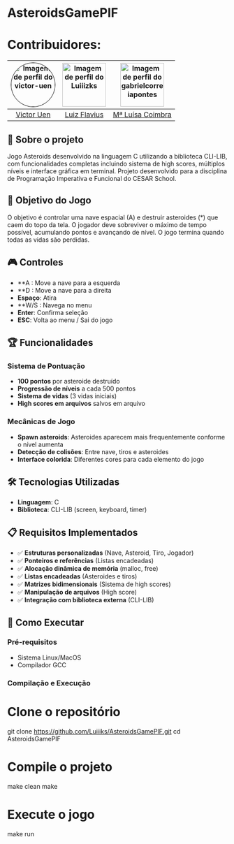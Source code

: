 # AsteroidsGamePIF

# Contribuidores:
| <img src="https://github.com/victor-uen.png" alt="Imagem de perfil do victor-uen" style="border-radius: 50%; border: 1px solid #000; width: 100px; height: 100px;"> | <img src="https://github.com/Luiiizks.png" alt="Imagem de perfil do Luiiizks" width="100" height="100"> | <img src="https://github.com/gabrielcorreiapontes" alt="Imagem de perfil do gabrielcorreiapontes" width="100" height="100"> 
| :----------------------------------------------------------------------------------------------------: | :----------------------------------------------------------------------------------------------------: | :----------------------------------------------------------------------------------------------------: 
| [Victor Uen](https://github.com/victor-uen) | [Luiz Flavius](https://github.com/Luiiizks) | [Mª Luísa Coimbra](https://github.com/gabrielcorreiapontes)                                                                                                            
## 📖 Sobre o projeto
Jogo Asteroids desenvolvido na linguagem C utilizando a biblioteca CLI-LIB, com funcionalidades completas incluindo sistema de high scores, múltiplos níveis e interface gráfica em terminal. Projeto desenvolvido para a disciplina de Programação Imperativa e Funcional do CESAR School.

## 🎯 Objetivo do Jogo
O objetivo é controlar uma nave espacial (A) e destruir asteroides (*) que caem do topo da tela. O jogador deve sobreviver o máximo de tempo possível, acumulando pontos e avançando de nível. O jogo termina quando todas as vidas são perdidas.

## 🎮 Controles
- **A : Move a nave para a esquerda
- **D : Move a nave para a direita  
- **Espaço**: Atira
- **W/S : Navega no menu
- **Enter**: Confirma seleção
- **ESC**: Volta ao menu / Sai do jogo

## 🏆 Funcionalidades

### Sistema de Pontuação
- **100 pontos** por asteroide destruído
- **Progressão de níveis** a cada 500 pontos
- **Sistema de vidas** (3 vidas iniciais)
- **High scores em arquivos** salvos em arquivo

### Mecânicas de Jogo
- **Spawn asteroids**: Asteroides aparecem mais frequentemente conforme o nível aumenta
- **Detecção de colisões**: Entre nave, tiros e asteroides
- **Interface colorida**: Diferentes cores para cada elemento do jogo

## 🛠️ Tecnologias Utilizadas
- **Linguagem**: C
- **Biblioteca**: CLI-LIB (screen, keyboard, timer)

## 📋 Requisitos Implementados
- ✅ **Estruturas personalizadas** (Nave, Asteroid, Tiro, Jogador)
- ✅ **Ponteiros e referências** (Listas encadeadas)
- ✅ **Alocação dinâmica de memória** (malloc, free)
- ✅ **Listas encadeadas** (Asteroides e tiros)
- ✅ **Matrizes bidimensionais** (Sistema de high scores)
- ✅ **Manipulação de arquivos** (High score)
- ✅ **Integração com biblioteca externa** (CLI-LIB)

## 🚀 Como Executar

### Pré-requisitos
- Sistema Linux/MacOS
- Compilador GCC

### Compilação e Execução

# Clone o repositório
git clone https://github.com/Luiiiks/AsteroidsGamePIF.git
cd AsteroidsGamePIF

# Compile o projeto
make clean
make

# Execute o jogo
make run
